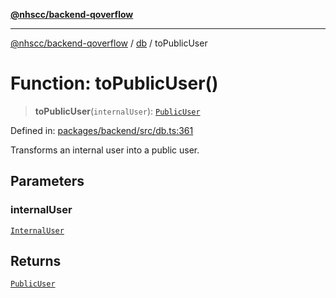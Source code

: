 [**@nhscc/backend-qoverflow**](../../README.md)

***

[@nhscc/backend-qoverflow](../../README.md) / [db](../README.md) / toPublicUser

# Function: toPublicUser()

> **toPublicUser**(`internalUser`): [`PublicUser`](../type-aliases/PublicUser.md)

Defined in: [packages/backend/src/db.ts:361](https://github.com/nhscc/qoverflow.api.hscc.bdpa.org/blob/7f72ded3e1b4a649a6466e0d002164176291fadc/packages/backend/src/db.ts#L361)

Transforms an internal user into a public user.

## Parameters

### internalUser

[`InternalUser`](../type-aliases/InternalUser.md)

## Returns

[`PublicUser`](../type-aliases/PublicUser.md)

